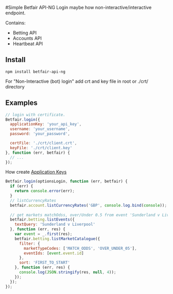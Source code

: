
#Simple Betfair API-NG
Login maybe how non-interactive/interactive endpoint.

Contains:
* Betting API
* Accounts API
* Heartbeat API

## Install
```
npm install betfair-api-ng
```
For "Non-Interactive (bot) login" add crt and key file in root or ./crt/ directory

## Examples
```js
// login with certificate.
Betfair.login({
  applicationKey: 'your_api_key',
  username: 'your_username',
  password: 'your_password',

  certFile: './crt/client.crt',
  keyFile: './crt/client.key'
}, function (err, betfair) {
  // ...
});
```
How create  [Application Keys](https://api.developer.betfair.com/services/webapps/docs/display/1smk3cen4v3lu3yomq5qye0ni/Application+Keys) 

```js
Betfair.login(optionsLogin, function (err, betfair) {
  if (err) {
    return console.error(err);
  }
  // listCurrencyRates
  betfair.account.listCurrencyRates('GBP', console.log.bind(console));
  
  // get markets matchOdss, over/Under 0.5 from event 'Sunderland v Liverpool'
  betfair.betting.listEvents({
    textQuery: 'Sunderland v Liverpool'
  }, function (err, res) {
    var event = _.first(res);
    betfair.betting.listMarketCatalogue({
      filter: {
        marketTypeCodes: ['MATCH_ODDS', 'OVER_UNDER_05'],
        eventIds: [event.event.id]
      },
      sort: 'FIRST_TO_START'
    }, function (err, res) {
      console.log(JSON.stringify(res, null, 4));
    });
  });
});

```
